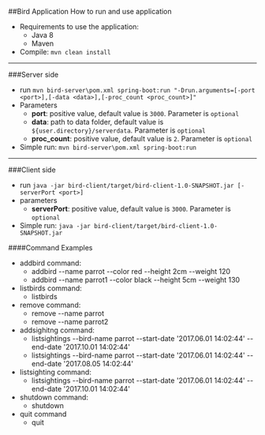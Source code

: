 ##Bird Application
How to run and use application
- Requirements to use the application:
  - Java 8
  - Maven
- Compile: `mvn clean install`
____
###Server side
- run `mvn bird-server\pom.xml spring-boot:run "-Drun.arguments=[-port <port>],[-data <data>],[-proc_count <proc_count>]"`
- Parameters
  - **port**: positive value, default value is `3000`. Parameter is `optional`
  - **data**: path to data folder, default value is `${user.directory}/serverdata`. Parameter is `optional`
  - **proc_count**: positive value, default value is `2`. Parameter is `optional`
- Simple run: `mvn bird-server\pom.xml spring-boot:run`
____
###Client side
- run `java -jar bird-client/target/bird-client-1.0-SNAPSHOT.jar [-serverPort <port>]`
- parameters
  - **serverPort**: positive value, default value is `3000`. Parameter is `optional`
- Simple run: `java -jar bird-client/target/bird-client-1.0-SNAPSHOT.jar`

####Command Examples
- addbird command:
  - addbird --name parrot --color red --height 2cm --weight 120
  - addbird --name parrot1 --color black --height 5cm --weight 130
- listbirds command:
  - listbirds
- remove command:
  - remove --name parrot
  - remove --name parrot2
- addsighitng command:
  - listsightings --bird-name parrot --start-date '2017.06.01 14:02:44' --end-date '2017.10.01 14:02:44'
  - listsightings --bird-name parrot --start-date '2017.06.01 14:02:44' --end-date '2017.08.05 14:02:44'
- listsighting command:
  - listsightings --bird-name parrot --start-date '2017.06.01 14:02:44' --end-date '2017.10.01 14:02:44'
- shutdown command:
  - shutdown
- quit command
  - quit